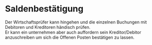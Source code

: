 # Saldenbestätigung


Der Wirtschaftsprüfer kann hingehen und die einzelnen Buchungen mit Debitoren und Kreditoren händisch prüfen.  
Er kann ein unternehmen aber auch auffordern sein Kreditor/Debitor anzuschreiben um sich die Offenen Posten bestätigen zu lassen.  
